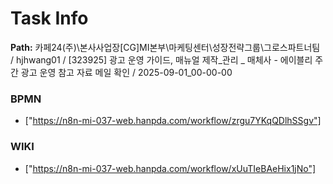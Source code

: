 # Task Info

**Path:** 카페24(주)\본사사업장\[CG]MI본부\마케팅센터\성장전략그룹\그로스파트너팀 / hjhwang01 / [323925] 광고 운영 가이드, 매뉴얼 제작_관리 _ 매체사 - 에이블리 주간 광고 운영 참고 자료 메일 확인 / 2025-09-01_00-00-00

### BPMN
- ["https://n8n-mi-037-web.hanpda.com/workflow/zrgu7YKqQDlhSSgv"]

### WIKI
- ["https://n8n-mi-037-web.hanpda.com/workflow/xUuTIeBAeHix1jNo"]

